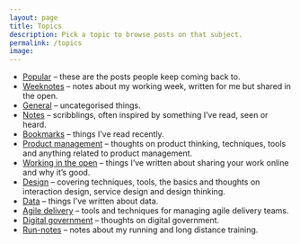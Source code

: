 ```yaml
---
layout: page
title: Topics
description: Pick a topic to browse posts on that subject.
permalink: /topics
image:
---
```

<ul>
  <li><a href="{{ '/tag/popular' | prepend: site.baseurl }}" onclick="window.fathom.trackGoal('2BZPIKXH', 0);">Popular</a> – these are the posts people keep coming back to.</li>
  <li><a href="{{ '/tag/weeknotes' | prepend: site.baseurl }}" onclick="window.fathom.trackGoal('MMCPXUNN', 0);">Weeknotes</a> – notes about my working week, written for me but shared in the open.</li>
  <li><a href="{{ '/tag/general' | prepend: site.baseurl }}" onclick="window.fathom.trackGoal('P17V1HFB', 0);">General</a> – uncategorised things.</li>
  <li><a href="{{ '/tag/notes' | prepend: site.baseurl }}" onclick="window.fathom.trackGoal('ONHPPO2J', 0);">Notes</a> – scribblings, often inspired by something I’ve read, seen or heard.</li>
  <li><a href="{{ '/tag/bookmarks' | prepend: site.baseurl }}" onclick="window.fathom.trackGoal('CG5AQEVD', 0);">Bookmarks</a> – things I’ve read recently.</li>
  <li><a href="{{ '/tag/product-management' | prepend: site.baseurl }}" onclick="window.fathom.trackGoal('J7RMFDS8', 0);">Product management</a> – thoughts on product thinking, techniques, tools and anything related to product management.</li>
  <li><a href="{{ '/tag/working-in-the-open' | prepend: site.baseurl }}" onclick="window.fathom.trackGoal('JMNWR3G8', 0);">Working in the open</a> – things I’ve written about sharing your work online and why it’s good.</li>
  <li><a href="{{ '/tag/design' | prepend: site.baseurl }}" onclick="window.fathom.trackGoal('U5YYUK14', 0);">Design</a> – covering techniques, tools, the basics and thoughts on interaction design, service design and design thinking.</li>
  <li><a href="{{ '/tag/data' | prepend: site.baseurl }}" onclick="window.fathom.trackGoal('SYULHBL2', 0);">Data</a> – things I’ve written about data.</li>
  <li><a href="{{ '/tag/agile-delivery' | prepend: site.baseurl }}" onclick="window.fathom.trackGoal('PM67KKSQ', 0);">Agile delivery</a> – tools and techniques for managing agile delivery teams.</li>
  <li><a href="{{ '/tag/digital-government' | prepend: site.baseurl }}" onclick="window.fathom.trackGoal('HJABZYYL', 0);">Digital government</a> – thoughts on digital government.</li>
  <li><a href="{{ '/tag/run-notes' | prepend: site.baseurl }}" onclick="window.fathom.trackGoal('G50875J5', 0);">Run-notes</a> – notes about my running and long distance training.</li>
</ul>
